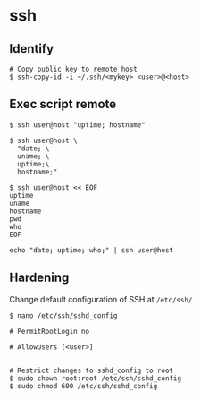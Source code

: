 # ssh

## Identify
```shell
# Copy public key to remote host
$ ssh-copy-id -i ~/.ssh/<mykey> <user>@<host>
```

## Exec script remote
```shell
$ ssh user@host "uptime; hostname"

$ ssh user@host \
  "date; \
  uname; \
  uptime;\
  hostname;"

$ ssh user@host << EOF
uptime
uname
hostname
pwd
who
EOF

echo "date; uptime; who;" | ssh user@host
```

## Hardening

Change default configuration of SSH at `/etc/ssh/`

```shell
$ nano /etc/ssh/sshd_config

# PermitRootLogin no

# AllowUsers [<user>]


# Restrict changes to sshd_config to root
$ sudo chown root:root /etc/ssh/sshd_config
$ sudo chmod 600 /etc/ssh/sshd_config
```
